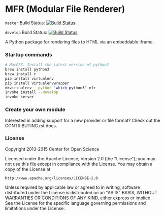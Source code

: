 # MFR (Modular File Renderer)

`master` Build Status: [![Build Status](https://travis-ci.org/CenterForOpenScience/modular-file-renderer.svg?branch=master)](https://travis-ci.org/CenterForOpenScience/modular-file-renderer)

`develop` Build Status: [![Build Status](https://travis-ci.org/CenterForOpenScience/modular-file-renderer.svg?branch=develop)](https://travis-ci.org/CenterForOpenScience/modular-file-renderer)

A Python package for rendering files to HTML via an embeddable iframe.

### Startup commands

```bash
# MacOSX: Install the latest version of python3
brew install python3
brew install r
pip install virtualenv
pip install virtualenvwrapper
mkvirtualenv --python `which python3` mfr
invoke install --develop
invoke server
```

### Create your own module

Interested in adding support for a new provider or file format? Check out the CONTRIBUTING.rst docs.

### License 

Copyright 2013-2015 Center for Open Science

Licensed under the Apache License, Version 2.0 (the "License");
you may not use this file except in compliance with the License.
You may obtain a copy of the License at

    http://www.apache.org/licenses/LICENSE-2.0

Unless required by applicable law or agreed to in writing, software
distributed under the License is distributed on an "AS IS" BASIS,
WITHOUT WARRANTIES OR CONDITIONS OF ANY KIND, either express or implied.
See the License for the specific language governing permissions and
limitations under the License.